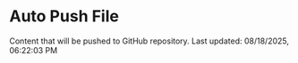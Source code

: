 # Auto Push File

Content that will be pushed to GitHub repository.
Last updated: 08/18/2025, 06:22:03 PM